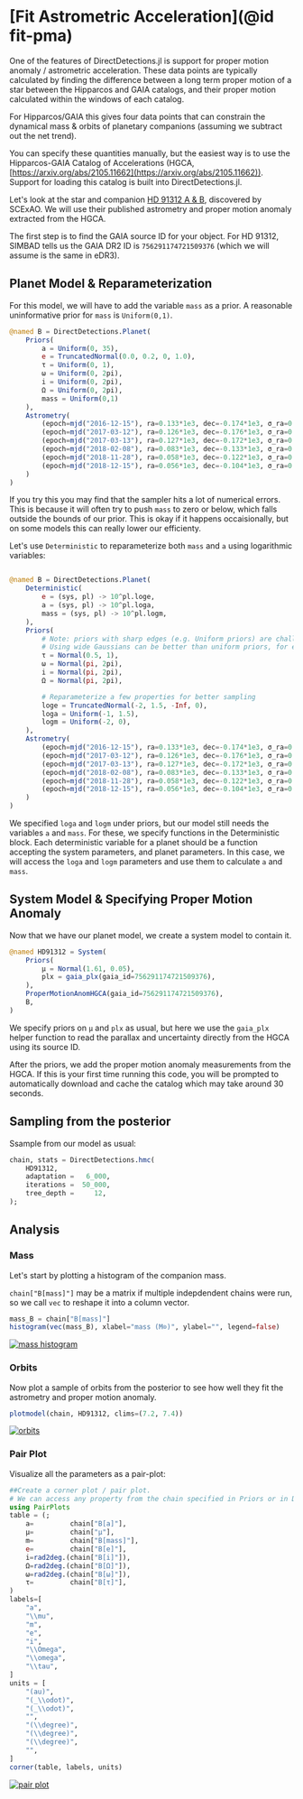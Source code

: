 # [Fit Astrometric Acceleration](@id fit-pma)

One of the features of DirectDetections.jl is support for proper motion anomaly / astrometric acceleration.
These data points are typically calculated by finding the difference between a long term proper motion of a star between the Hipparcos and GAIA catalogs, and their proper motion calculated within the windows of each catalog.

For Hipparcos/GAIA this gives four data points that can constrain the dynamical mass & orbits of planetary companions (assuming we subtract out the net trend).

You can specify these quantities manually, but the easiest way is to use the Hipparcos-GAIA Catalog of Accelerations (HGCA, [https://arxiv.org/abs/2105.11662](https://arxiv.org/abs/2105.11662)). Support for loading this catalog is built into DirectDetections.jl.

Let's look at the star and companion [HD 91312 A & B](https://arxiv.org/abs/2109.12124), discovered by SCExAO. We will use their published astrometry and proper motion anomaly extracted from the HGCA.

The first step is to find the GAIA source ID for your object. For HD 91312, SIMBAD tells us the GAIA DR2 ID is `756291174721509376` (which we will assume is the same in eDR3).

## Planet Model & Reparameterization
For this model, we will have to add the variable `mass` as a prior. A reasonable uninformative prior for `mass` is `Uniform(0,1)`.


```julia
@named B = DirectDetections.Planet(
    Priors(
        a = Uniform(0, 35),
        e = TruncatedNormal(0.0, 0.2, 0, 1.0),
        τ = Uniform(0, 1),
        ω = Uniform(0, 2pi),
        i = Uniform(0, 2pi),
        Ω = Uniform(0, 2pi),
        mass = Uniform(0,1)
    ),
    Astrometry(
        (epoch=mjd("2016-12-15"), ra=0.133*1e3, dec=-0.174*1e3, σ_ra=0.007*1e3, σ_dec=0.007*1e3),
        (epoch=mjd("2017-03-12"), ra=0.126*1e3, dec=-0.176*1e3, σ_ra=0.004*1e3, σ_dec=0.004*1e3),
        (epoch=mjd("2017-03-13"), ra=0.127*1e3, dec=-0.172*1e3, σ_ra=0.004*1e3, σ_dec=0.004*1e3),
        (epoch=mjd("2018-02-08"), ra=0.083*1e3, dec=-0.133*1e3, σ_ra=0.010*1e3, σ_dec=0.010*1e3),
        (epoch=mjd("2018-11-28"), ra=0.058*1e3, dec=-0.122*1e3, σ_ra=0.010*1e3, σ_dec=0.020*1e3),
        (epoch=mjd("2018-12-15"), ra=0.056*1e3, dec=-0.104*1e3, σ_ra=0.008*1e3, σ_dec=0.008*1e3),
    )
)
```

If you try this you may find that the sampler hits a lot of numerical errors. This is because it will often try to push `mass` to zero or below, which falls outside the bounds of our prior. This is okay if it happens occaisionally, but on some models this can really lower our efficienty.

Let's use `Deterministic` to reparameterize both `mass` and `a` using logarithmic variables:
```julia

@named B = DirectDetections.Planet(
    Deterministic(
        e = (sys, pl) -> 10^pl.loge,
        a = (sys, pl) -> 10^pl.loga,
        mass = (sys, pl) -> 10^pl.logm,
    ),
    Priors(
        # Note: priors with sharp edges (e.g. Uniform priors) are challenging for HMC samplers.
        # Using wide Gaussians can be better than uniform priors, for example.
        τ = Normal(0.5, 1),
        ω = Normal(pi, 2pi),
        i = Normal(pi, 2pi),
        Ω = Normal(pi, 2pi),

        # Reparameterize a few properties for better sampling
        loge = TruncatedNormal(-2, 1.5, -Inf, 0),
        loga = Uniform(-1, 1.5),
        logm = Uniform(-2, 0),
    ),
    Astrometry(
        (epoch=mjd("2016-12-15"), ra=0.133*1e3, dec=-0.174*1e3, σ_ra=0.007*1e3, σ_dec=0.007*1e3),
        (epoch=mjd("2017-03-12"), ra=0.126*1e3, dec=-0.176*1e3, σ_ra=0.004*1e3, σ_dec=0.004*1e3),
        (epoch=mjd("2017-03-13"), ra=0.127*1e3, dec=-0.172*1e3, σ_ra=0.004*1e3, σ_dec=0.004*1e3),
        (epoch=mjd("2018-02-08"), ra=0.083*1e3, dec=-0.133*1e3, σ_ra=0.010*1e3, σ_dec=0.010*1e3),
        (epoch=mjd("2018-11-28"), ra=0.058*1e3, dec=-0.122*1e3, σ_ra=0.010*1e3, σ_dec=0.020*1e3),
        (epoch=mjd("2018-12-15"), ra=0.056*1e3, dec=-0.104*1e3, σ_ra=0.008*1e3, σ_dec=0.008*1e3),
    )
)
```

We specified `loga` and `logm` under priors, but our model still needs the variables `a` and `mass`. For these, we specify functions in the Deterministic block.
Each deterministic variable for a planet should be a function accepting the system parameters, and planet parameters. In this case, we will access the `loga` and `logm` parameters and use them to calculate `a` and `mass`.

## System Model & Specifying Proper Motion Anomaly
Now that we have our planet model, we create a system model to contain it.

```julia
@named HD91312 = System(
    Priors(
        μ = Normal(1.61, 0.05),
        plx = gaia_plx(gaia_id=756291174721509376),
    ),  
    ProperMotionAnomHGCA(gaia_id=756291174721509376),
    B,
)
```

We specify priors on `μ` and `plx` as usual, but here we use the `gaia_plx` helper function to read the parallax and uncertainty directly from the HGCA using its source ID.

After the priors, we add the proper motion anomaly measurements from the HGCA. If this is your first time running this code, you will be prompted to automatically download and cache the catalog which may take around 30 seconds.


## Sampling from the posterior
Ssample from our model as usual:

```julia
chain, stats = DirectDetections.hmc(
    HD91312,
    adaptation =   6_000,
    iterations =  50_000,
    tree_depth =     12,
);
```

## Analysis

### Mass
Let's start by plotting a histogram of the companion mass.

`chain["B[mass]"]` may be a matrix if multiple indepdendent chains were run, so we call `vec` to reshape it into a column vector.

```julia
mass_B = chain["B[mass]"]
histogram(vec(mass_B), xlabel="mass (M⊙)", ylabel="", legend=false)
```
[![mass histogram](assets/pma-astrometry-mass-hist.svg)](assets/pma-astrometry-mass-hist.svg)

### Orbits

Now plot a sample of orbits from the posterior to see how well they 
fit the astrometry and proper motion anomaly.
```julia
plotmodel(chain, HD91312, clims=(7.2, 7.4))
```
[![orbits](assets/pma-astrometry-mass-model.png)](assets/pma-astrometry-mass-model.svg)


### Pair Plot
Visualize all the parameters as a pair-plot:

```julia
##Create a corner plot / pair plot.
# We can access any property from the chain specified in Priors or in Deterministic.
using PairPlots
table = (;
    a=         chain["B[a]"],
    μ=         chain["μ"],
    m=         chain["B[mass]"],
    e=         chain["B[e]"],
    i=rad2deg.(chain["B[i]"]),
    Ω=rad2deg.(chain["B[Ω]"]),
    ω=rad2deg.(chain["B[ω]"]),
    τ=         chain["B[τ]"],
)
labels=[
    "a",
    "\\mu",
    "m",
    "e",
    "i",
    "\\Omega",
    "\\omega",
    "\\tau",
]
units = [
    "(au)",
    "(_\\odot)",
    "(_\\odot)",
    "",
    "(\\degree)",
    "(\\degree)",
    "(\\degree)",
    "",
]
corner(table, labels, units)
```
[![pair plot](assets/pma-astrometry-mass-corner.png)](assets/pma-astrometry-mass-corner.svg)

